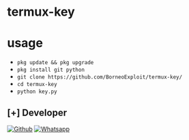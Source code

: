 # termux-key
# usage
* ```pkg update && pkg upgrade```
* ```pkg install git python```
* ```git clone https://github.com/BorneoExploit/termux-key/```
* ```cd termux-key```
* ```python key.py```

## [+] Developer
[![Github](https://img.shields.io/badge/Github-BorneoExploit-green?style=for-the-badge&logo=github)](https://github.com/BorneoExploit)
[![Whatsapp](https://img.shields.io/badge/Whatsapp-AriefDev-green?style=for-the-badge&logo=whatsapp)](https://wa.wizard.id/16f6e2) 
